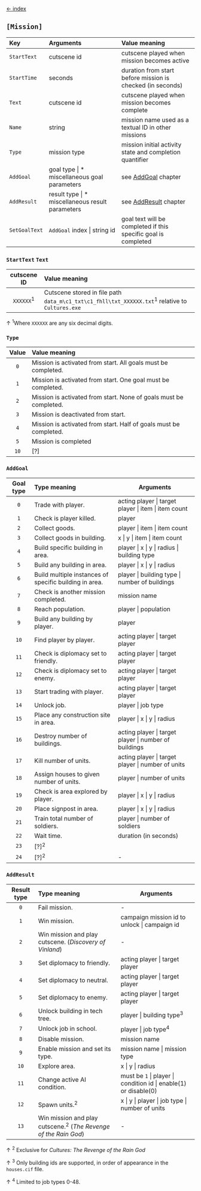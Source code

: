 [← index](../index.md)

## `[Mission]`
| Key           | Arguments                                        | Value meaning                                                  |
|:--------------|:-------------------------------------------------|:---------------------------------------------------------------|
| `StartText`   | cutscene id                                      | cutscene played when mission becomes active                    |
| `StartTime`   | seconds                                          | duration from start before mission is checked (in seconds)     |
| `Text`        | cutscene id                                      | cutscene played when mission becomes complete                  |
| `Name`        | string                                           | mission name used as a textual ID in other missions            |
| `Type`        | mission type                                     | mission initial activity state and completion quantifier       |
| `AddGoal`     | goal type \| * miscellaneous goal parameters     | see [AddGoal](#addgoal) chapter                                |
| `AddResult`   | result type \| * miscellaneous result parameters | see [AddResult](#addresult) chapter                            |
| `SetGoalText` | `AddGoal` index \| string id                     | goal text will be completed if this specific goal is completed |

### `StartText` `Text`

|     cutscene ID      | Value meaning                                                                                              |
|:--------------------:|:-----------------------------------------------------------------------------------------------------------|
| `XXXXXX`<sup>1</sup> | Cutscene stored in file path `data_m\c1_txt\c1_fhll\txt_XXXXXX.txt`<sup>1</sup> relative to `Cultures.exe` |
↑ <sup>1</sup>Where `XXXXXX` are any six decimal digits.

### `Type`

| Value | Value meaning                                                     |
|:-----:|:------------------------------------------------------------------|
|  `0`  | Mission is activated from start. All goals must be completed.     |
|  `1`  | Mission is activated from start. One goal must be completed.      |
|  `2`  | Mission is activated from start. None of goals must be completed. |
|  `3`  | Mission is deactivated from start.                                |
|  `4`  | Mission is activated from start. Half of goals must be completed. |
|  `5`  | Mission is completed                                              |
| `10`  | [?]                                                               |

### `AddGoal`

| Goal type | Type meaning                                           | Arguments                                             |
|:---------:|:-------------------------------------------------------|-------------------------------------------------------|
|    `0`    | Trade with player.                                     | acting player \| target player \| item \| item count  |
|    `1`    | Check is player killed.                                | player                                                |
|    `2`    | Collect goods.                                         | player \| item \| item count                          |
|    `3`    | Collect goods in building.                             | x \| y \| item \| item count                          |
|    `4`    | Build specific building in area.                       | player \| x \| y \| radius \| building type           |
|    `5`    | Build any building in area.                            | player \| x \| y \| radius                            |
|    `6`    | Build multiple instances of specific building in area. | player \| building type \| number of buildings        |
|    `7`    | Check is another mission completed.                    | mission name                                          |
|    `8`    | Reach population.                                      | player \| population                                  |
|    `9`    | Build any building by player.                          | player                                                |
|   `10`    | Find player by player.                                 | acting player \| target player                        |
|   `11`    | Check is diplomacy set to friendly.                    | acting player \| target player                        |
|   `12`    | Check is diplomacy set to enemy.                       | acting player \| target player                        |
|   `13`    | Start trading with player.                             | acting player \| target player                        |
|   `14`    | Unlock job.                                            | player \| job type                                    |
|   `15`    | Place any construction site in area.                   | player \| x \| y \| radius                            |
|   `16`    | Destroy number of buildings.                           | acting player \| target player \| number of buildings |
|   `17`    | Kill number of units.                                  | acting player \| target player \| number of units     |
|   `18`    | Assign houses to given number of units.                | player \| number of units                             |
|   `19`    | Check is area explored by player.                      | player \| x \| y \| radius                            |
|   `20`    | Place signpost in area.                                | player \| x \| y \| radius                            |
|   `21`    | Train total number of soldiers.                        | player \| number of soldiers                          |
|   `22`    | Wait time.                                             | duration (in seconds)                                 |
|   `23`    | [?]<sup>2</sup>                                        |                                                       |
|   `24`    | [?]<sup>2</sup>                                        | -                                                     |

### `AddResult`

| Result type | Type meaning                                                               | Arguments                                                        |
|:-----------:|:---------------------------------------------------------------------------|------------------------------------------------------------------|
|     `0`     | Fail mission.                                                              | -                                                                |
|     `1`     | Win mission.                                                               | campaign mission id to unlock \| campaign id                     |
|     `2`     | Win mission and play cutscene. (*Discovery of Vinland*)                    | -                                                                |
|     `3`     | Set diplomacy to friendly.                                                 | acting player \| target player                                   |
|     `4`     | Set diplomacy to neutral.                                                  | acting player \| target player                                   |
|     `5`     | Set diplomacy to enemy.                                                    | acting player \| target player                                   |
|     `6`     | Unlock building in tech tree.                                              | player \| building type<sup>3</sup>                              |
|     `7`     | Unlock job in school.                                                      | player \| job type<sup>4</sup>                                   |
|     `8`     | Disable mission.                                                           | mission name                                                     |
|     `9`     | Enable mission and set its type.                                           | mission name \| mission type                                     |
|    `10`     | Explore area.                                                              | x \| y \| radius                                                 |
|    `11`     | Change active AI condition.                                                | must be `1` \| player \| condition id \| enable(1) or disable(0) |
|    `12`     | Spawn units.<sup>2</sup>                                                   | x \| y \| player \| job type \| number of units                  |
|    `13`     | Win mission and play cutscene.<sup>2</sup> (*The Revenge of the Rain God*) | -                                                                |

↑ <sup>2</sup> Exclusive for *Cultures: The Revenge of the Rain God*

↑ <sup>3</sup> Only building ids are supported, in order of appearance in the `houses.cif` file.

↑ <sup>4</sup> Limited to job types 0-48.